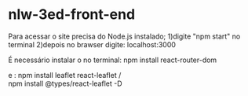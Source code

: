 # nlw-3ed-front-end
Para acessar o site precisa do Node.js instalado;
1)digite "npm start" no terminal
2)depois no brawser digite: localhost:3000
  

É necessário instalar o no terminal: npm install react-router-dom

e : npm install leaflet react-leaflet    /   
    npm install @types/react-leaflet -D

